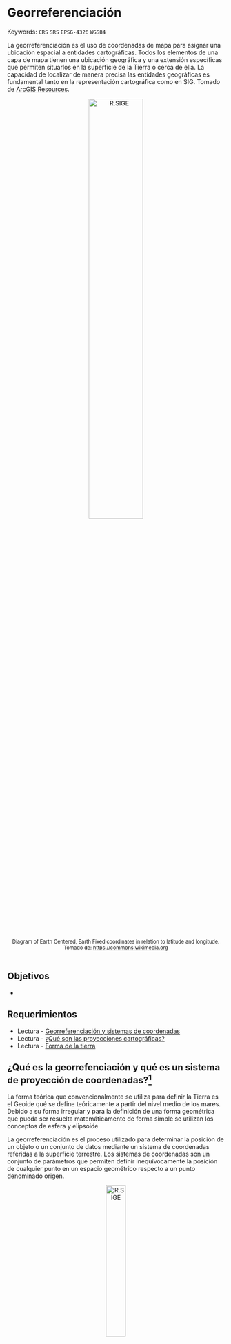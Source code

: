 # Georreferenciación
Keywords: `CRS` `SRS` `EPSG-4326` `WGS84`

La georreferenciación es el uso de coordenadas de mapa para asignar una ubicación espacial a entidades cartográficas. Todos los elementos de una capa de mapa tienen una ubicación geográfica y una extensión específicas que permiten situarlos en la superficie de la Tierra o cerca de ella. La capacidad de localizar de manera precisa las entidades geográficas es fundamental tanto en la representación cartográfica como en SIG. Tomado de [ArcGIS Resources](https://resources.arcgis.com/es/help/getting-started/articles/026n0000000s000000.htm).

<div align="center"><img src="graph/ECEF.svg" alt="R.SIGE" width="50%" border="0" /><sub><br>Diagram of Earth Centered, Earth Fixed coordinates in relation to latitude and longitude.<br>Tomado de: <a href="https://commons.wikimedia.org/wiki/File:ECEF.svg">https://commons.wikimedia.org</a></sub><br><br></div>


## Objetivos

* 


## Requerimientos

* Lectura - [Georreferenciación y sistemas de coordenadas](https://resources.arcgis.com/es/help/getting-started/articles/026n0000000s000000.htm)
* Lectura - [¿Qué son las proyecciones cartográficas?](https://resources.arcgis.com/es/help/main/10.1/index.html#//003r00000001000000)
* Lectura - [Forma de la tierra](https://es.wikipedia.org/wiki/Forma_de_la_Tierra)


## ¿Qué es la georrefenciación y qué es un sistema de proyección de coordenadas?[^1]

La forma teórica que convencionalmente se utiliza para definir la Tierra es el Geoide qué se define teóricamente a partir del nivel medio de los mares. Debido a su forma irregular y para la definición de una forma geométrica que pueda ser resuelta matemáticamente de forma simple se utilizan los conceptos de esfera y elipsoide

La georreferenciación es el proceso utilizado para determinar la posición de un objeto o un conjunto de datos mediante un sistema de coordenadas referidas a la superficie terrestre. Los sistemas de coordenadas son un conjunto de parámetros que permiten definir inequívocamente la posición de cualquier punto en un espacio geométrico respecto a un punto denominado origen.

<div align="center"><img src="graph/Topografia-geoide-y-elipsoide.jpg" alt="R.SIGE" width="30%" border="0" /><sub><br>Relaciones geométricas entre la superficie topográfica de la Tierra, 
el geoide y el elipsoide, necesarias para una cartografía de precisión 
<br>Tomado de: <a href="http://www.albireotopografia.es/topografia-basica-iii-la-forma-de-la-tierra/">www.albireotopografia.es</a></sub><br><br></div>

La correcta descripción de la ubicación y la forma de entidades requiere un marco para definir ubicaciones del mundo real. Un sistema de coordenadas geográficas se utiliza para asignar ubicaciones geográficas a los objetos. Un sistema de coordenadas de latitud-longitud global es uno de esos marcos. Otro marco es un sistema de coordenadas cartesianas o planas que surge a partir del marco global.

Los mapas representan ubicaciones en la superficie de la Tierra que utilizan cuadrículas, gratículas y marcas de graduación con etiquetas de diversas ubicaciones terrestres (tanto en medidas de latitud-longitud como en sistemas de coordenadas proyectadas -como metros de UTM-). Los elementos geográficos incluidos en diversas capas de mapa se trazan en un orden específico (uno sobre otro) para la extensión del mapa determinada.

Los datasets SIG incluyen ubicaciones de coordenadas dentro de un sistema de coordenadas cartesianas o globales para registrar ubicaciones y formas geográficas. De este modo, es posible superponer capas de datos SIG sobre la superficie de la Tierra.


### Latitud y longitud
Referencia: tomado de https://resources.arcgis.com

Un método para describir la posición de una ubicación geográfica en la superficie de la Tierra consiste en utilizar mediciones esféricas de latitud y longitud. Estas son mediciones de los ángulos (en grados) desde el centro de la Tierra hasta un punto en su superficie. Este tipo de sistema de referencia de coordenadas generalmente se denomina sistema de coordenadas geográficas.

<div align="center"><img src="graph/LatitudeLongitude.png" alt="R.SIGE" width="30%" border="0" /><sub><br>Latitud t Longitud<br>Tomado de: <a href="https://resources.arcgis.com/es/help/getting-started/articles/026n0000000s000000.htm">https://resources.arcgis.com</a></sub><br><br></div>

La longitud mide ángulos en una dirección este-oeste. Las mediciones de longitud comúnmente se basan en el meridiano de Greenwich, que es una línea imaginaria que realiza un recorrido desde el Polo Norte, a través de Greenwich, Inglaterra, hasta el Polo Sur. Este ángulo es de longitud 0. El oeste del meridiano de Greenwich por lo general se registra como longitud negativa y el este, como longitud positiva. Por ejemplo, la ubicación de Los Angeles, California, tiene una latitud de aproximadamente +33 grados, 56 minutos y una longitud de -118 grados, 24 minutos.

<div align="center"><img src="graph/ParallelsMeridians.png" alt="R.SIGE" width="40%" border="0" /><sub><br>Latitud t Longitud<br>Tomado de: <a href="https://resources.arcgis.com/es/help/getting-started/articles/026n0000000s000000.htm">https://resources.arcgis.com</a></sub><br><br></div>

Si bien la longitud y la latitud se pueden ubicar en posiciones exactas de la superficie de la Tierra, no proporcionan unidades de medición uniformes de longitud y distancia. Solo a lo largo del ecuador la distancia que representa un grado de longitud se aproxima a la distancia que representa un grado de latitud. Esto se debe a que el ecuador es la única línea paralela que es tan extensa como el meridiano. (Los círculos con el mismo radio que la Tierra esférica se denominan círculos grandes. El ecuador y todos los meridianos conforman círculos grandes).

Por encima y por debajo del ecuador, los círculos que definen las líneas paralelas de latitud se vuelven gradualmente más pequeños hasta que se convierten en un solo punto en los Polos Norte y Sur donde convergen los meridianos. Mientras los meridianos convergen hacia los polos, la distancia que representa un grado de longitud disminuye a cero. En el esferoide de Clarke 1866, un grado de longitud en el ecuador equivale a 111,321 kilómetros, mientras que a una latitud de 60° solo equivale a 55,802 kilómetros. Ya que los grados de latitud y longitud no poseen una longitud estándar, no es posible medir distancias o áreas en forma precisa o visualizar datos fácilmente en un mapa plano o una pantalla de ordenador. Utilizar muchas aplicaciones (aunque no todas) de representación cartográfica y análisis SIG a menudo requiere un marco de coordenadas planas más estable, que suministran los sistemas de coordenadas proyectadas. De forma alternativa, algunos de los algoritmos utilizados para los operadores espaciales tienen en cuenta el comportamiento geométrico de los sistemas de coordenadas esféricas (geográficas).

### Proyecciones de mapa a través de coordenadas cartesianas
Referencia: tomado de https://resources.arcgis.com

Un sistema de coordenadas proyectadas es cualquier sistema de coordenadas diseñado para una superficie llana, como un mapa impreso o una pantalla de ordenador.

Los sistemas de coordenadas cartesianas en 2D y 3D brindan el mecanismo para describir la ubicación y la forma geográfica de las entidades utilizando los valores x e y (y, como podrá leer más adelante, utilizando columnas y filas en rásteres).

El sistema de coordenadas cartesianas utiliza dos ejes: uno horizontal (x), que representa el este y el oeste, y otro vertical (y), que representa el norte y el sur. El punto de intersección de los ejes se denomina el origen. Las ubicaciones de los objetos geográficos se definen en relación al origen, utilizando la notación (x,y), donde x se refiere a la distancia del eje horizontal, e y se refiere a la distancia del eje vertical. El origen se define como (0,0).

En la ilustración que se muestra a continuación, la notación (4,3) registra un punto que se encuentra cuatro unidades por encima en x y tres unidades por encima en y desde el origen.

<div align="center"><img src="graph/CartesianCoordinates.png" alt="R.SIGE" width="20%" border="0" /><sub><br>Latitud t Longitud<br>Tomado de: <a href="https://resources.arcgis.com/es/help/getting-started/articles/026n0000000s000000.htm">https://resources.arcgis.com</a></sub><br><br></div>

### Sistemas de coordenadas en 3D
Referencia: tomado de https://resources.arcgis.com

Cada vez más sistemas de coordenadas proyectadas utilizan un valor z para medir la elevación por encima o por debajo del nivel del mar.

En la ilustración que se muestra a continuación, la notación (2,3,4) registra un punto que está dos unidades por encima de x y tres unidades por encima de y desde el origen, y cuya elevación está cuatro unidades por encima de la superficie de la Tierra (4 metros por encima del nivel del mar).

<div align="center"><img src="graph/3DCoordinates.png" alt="R.SIGE" width="20%" border="0" /><sub><br>Latitud t Longitud<br>Tomado de: <a href="https://resources.arcgis.com/es/help/getting-started/articles/026n0000000s000000.htm">https://resources.arcgis.com</a></sub><br><br></div>



## Sistemas de referencia y proyección cartográfica en Colombia - Suramérica

Las coordenadas determinadas para el desarrollo de proyectos que requieran datos espaciales deben estar ligadas al **Marco Geocéntrico Nacional de Referencias – MAGNA**, razón por lo cual es necesario regirse por las **“Técnicas de georreferenciación para levantamientos topográficos ligados a MAGNA”** expedidos por el Instituto Geográfico Agustín Codazzi – IGAC.


### Sistema de referencia horizontal datum MAGNA-SIRGAS, EPSG:4686

Mediante resolución No. 068 de 2005 se adoptó como único datum oficial de Colombia el Marco Geocéntrico Nacional de Referencia MAGNA (Según resolución MAGNA-SIRGAS), cuyos parámetros son:

<div align="center">

| Parámetro o constante                                                                                                                             | Valor                                            |
|:--------------------------------------------------------------------------------------------------------------------------------------------------|:-------------------------------------------------|
| Código [EPSG](https://en.wikipedia.org/wiki/EPSG_Geodetic_Parameter_Dataset)                                                                      | 4686                                             |
| Primer meridiano                                                                                                                                  | Greenwich 0,000000000000000000 Grados decimales  |
| [Datum geodésico](https://es.wikipedia.org/wiki/Sistema_de_referencia_geod%C3%A9sico)                                                             | MAGNA_SIRGAS                                     |
| [Elipsoide](https://es.wikipedia.org/wiki/Elipsoide)                                                                                              | GRS 1980                                         |
| Semieje mayor (a), metros                                                                                                                         | 6378137                                          |
| Semieje menor (b), metros                                                                                                                         | 6356752.314                                      |
| Aplanamiento inverso o recíproco (1/f), f = (a - b) / a                                                                                           | 298.2572201                                      |
| [ITRF](https://en.wikipedia.org/wiki/International_Terrestrial_Reference_System_and_Frame) - International Terrestrial Reference System and Frame | 1994, Época 1995.4                               |

</div>

> Los valores del semieje mayor y semieje menor corresponden a los parámetros del elipsoide.

<div align="center"><img src="graph/EPSG4686.png" alt="R.SIGE" width="70%" border="0" /><sub><br>Visualización de sistema de proyección usando QGIS <br>Tomado de: <a href="https://qgis.org/">https://qgis.org/</a></sub><br><br></div>


### Sistema de referencia vertical

Las alturas estarán referidas al nivel medio del mar definidas por el mareógrafo de Buenaventura.

[Red de Vértices Pasivos y de Control Vertical](https://redgeodesica.igac.gov.co/redes/redes_interna/red_pasiva_nivelacion.html): Es la red compuesta de vértices materializados en campo en monumentaciones tipo mojones, pilastras, incrustaciones y obeliscos. En el caso colombiano, los datos coordenados de la Red Geodésica GNSS Nacional Pasiva, se encuentran vinculados al IRTF 2014, época de referencia 2018.0 y elipsoide GRS-80.


### Proyección cartográfica por orígenes, EPSG: 3114 a 3118

La proyección cartográfica, que consiste en la representación de la superficie terrestre sobre un plano, mediante un sistema bidimensional de coordenadas rectangulares, que muestra la correspondencia biunívoca entre los puntos de la superficie terrestre (φ, λ) y sus equivalentes sobre un plano de proyección (N, E), se ha establecido para Colombia usando el sistema Gauss – Krüger, el cual consiste en una representación conforme del elipsoide sobre un plano; es decir, que el ángulo formado entre dos líneas sobre la superficie terrestre se mantiene al ser estas proyectadas sobre un plano. Los meridianos y paralelos se interceptan perpendicularmente, pero no son líneas rectas, sino curvas complejas, excepto el meridiano central (de tangencia) y el paralelo de referencia. La escala de representación permanece constante sobre el meridiano central; pero esta varía al alejarse de aquel, introduciendo deformaciones en función de la longitud (λ). Por tal razón, el desarrollo de la proyección se controla mediante husos, que en el caso de Colombia se extienden al lado y lado del meridiano central.

<div align="center"><img src="graph/SRSGaussKruger.png" alt="R.SIGE" width="60%" border="0" /><sub><br>Sistema de proyección cartográfica Gauss-Krüger<br>Tomado de: <a href="https://www.researchgate.net/figure/Figura-20-Sistema-de-proyeccion-cartografica-Gauss-Kruger_fig9_277276925">https://www.researchgate.net</a></sub><br><br></div>

El sistema de proyección UTM (Universal Transverse Mercator) corresponde con el de Gauss – Krüger, solo que utiliza un factor de escala equivalente a m= 0,9996 para el meridiano central y husos de 6°.

En Colombia, el origen principal de coordenadas Gauss – Krüger se definió en la pilastra sur del observatorio Astronómico de Bogotá, asignándole los valores N= 1000000 m y E= 1000000 m. Los orígenes complementarios se han establecido a 3º y 6º de longitud al este y oeste de dicho punto. Este sistema se utiliza para la elaboración de cartografía a escalas menores que 1: 1.500.000, donde se proyecta la totalidad del territorio nacional. También se utiliza para cartografía a escalas entre 1: 10.000 y 1: 500.000 de las zonas pobladas comprendidas en la zona de 3º correspondiente.

<div align="center">

Coordenadas elipsoidales MAGNA – SIRGAS de los orígenes Gauss – Krüger en Colombia

Latitud origen definida para todos los orígenes (N)

|  Grados  |  Minutos  |  Segundos  | Grados decimales  |
|:--------:|:---------:|:----------:|:------------------|
|    4     |    35     |  46.3215   | 4.59620041666667  |

Longitudes por cada orígen (W)

| Origen                 | Grados  |  Minutos  |  Segundos  | Grados decimales  | EPSG  |
|:-----------------------|:-------:|:---------:|:----------:|:------------------|:-----:|
| MAGNA_OrigenEsteEste   |   -68   |     4     |  39.0285   | -68.0775079166666 | 3118  |
| MAGNA_OrigenEste       |   -71   |     4     |  39.0285   | -71.0775079166666 | 3117  |
| MAGNA_OrigenBogota     |   -74   |     4     |  39.0285   | -74.0775079166666 | 3116  |
| MAGNA_OrigenOeste      |   -77   |     4     |  39.0285   | -77.0775079166666 | 3115  |
| MAGNA_OrigenOesteOeste |   -80   |     4     |  39.0285   | -80.0775079166666 | 3114  |

Coordenadas Gauss – Krüger

|  Falso norte (m)  |  False este (m)   |
|:-----------------:|:-----------------:|
|      1000000      |      1000000      |

</div>

> Dado el requerimiento propio de la proyección Gauss – Krüger de introducir varios orígenes para la representación cartográfica del territorio colombiano, pueden presentarse puntos diferentes con valores de coordenadas idénticos, de allí debe prestarse especial atención al huso o zona en la que se encuentra el punto de interés, de modo que se eviten incongruencias al obtener coordenadas geográficas a partir de las planas (N, E).

<div align="center"><img src="graph/IGACOrigenesGaussGruger.png" alt="R.SIGE" width="50%" border="0" /><sub><br>Orígenes de la proyección Gauss-Krüger para Colombia <br>Tomado de: <a href="https://www.igac.gov.co/">https://www.igac.gov.co/</a></sub><br><br></div>

<div align="center">
Visualización de sistemas de proyección usando QGIS<br>
<img src="graph/EPSG3114.png" alt="R.SIGE" width="480" border="0" />
<img src="graph/EPSG3115.png" alt="R.SIGE" width="480" border="0" />
<img src="graph/EPSG3116.png" alt="R.SIGE" width="480" border="0" />
<img src="graph/EPSG3117.png" alt="R.SIGE" width="480" border="0" />
<img src="graph/EPSG3118.png" alt="R.SIGE" width="480" border="0" />
</div>


### Proyección cartográfica origen nacional único Colombia, EPSG:9377 o ESRI: 103599[^2] 

El establecimiento de las condiciones técnicas mínimas que deben tener los productos básicos de cartografía oficial, serán los definidos de conformidad con lo dispuesto por la Resolución 471 del 14 de mayo de 2020 y la posterior Resolución 529 del 05 de junio de 2020, emitidas por el Instituto Geográfico Agustín Codazzi - IGAC, o la norma que la modifique y sustituya, para ello y para garantizar la homogeneidad y continuidad en la representación de los elementos del territorio, así como facilitar los trabajos relacionados con la gestión de coordenadas en el país. En tal sentido, los proyectos, obras o actividades, sujetos al licenciamiento ambiental, deben ajustar su información geográfica a los lineamientos establecidos en la referida normatividad, para la evaluación y seguimiento de los estudios ambientales y/o presentación de los Informes de Cumplimiento Ambiental.

El sistema de proyección cartográfico para Colombia, con un único origen, consiste en una proyección cartográfica Transversa de Mercator Secante, cuyos parámetros están establecidos en el literal i Sistema de Referencia del artículo 4 de la resolución 471 de 2020, los cuales pueden configurarse en software especializado para procesamiento de información geográfica.

```
PROJCS["MAGNA_Colombia_Origen_Unico",GEOGCS["GCS_MAGNA",DATUM["D_MAGNA",SPHEROID["GRS_1980",6378137.0,298.257222101]],PRIMEM["Greenwich",0.0],UNIT["Degree",0.0174532925199433]],PROJECTION["Transverse_Mercator"],PARAMETER["False_Easting",5000000.0],PARAMETER["False_Northing",2000000.0],PARAMETER["Central_Meridian",-73.0],PARAMETER["Scale_Factor",0.9992],PARAMETER["Latitude_Of_Origin",4.0],UNIT["Meter",1.0]]
```

<div align="center">

Latitud y longitud origen en grados decimales

|  Latitud (dd)  |  Longitud (dd)  |
|:--------------:|:---------------:|
|       4        |       -73       |

Coordenadas

|  Falso norte (m)  |  False este (m)  |
|:-----------------:|:----------------:|
|      2000000      |     5000000      |

</div>

<div align="center">
Visualización del sistema de proyección usando QGIS<br>
<img src="graph/EPSG9377.png" alt="R.SIGE" width="480" border="0" />
</div>


### Proyección cartesiana

El sistema de proyección cartesiana equivale a una representación conforme del elipsoide sobre un plano paralelo al tangente que rozaría al elipsoide en el punto origen (φ0, λ0). La proyección del meridiano que pasa por este punto representa el eje de coordenada Norte. No obstante, los puntos sobre el elipsoide y los equivalentes proyectados sobre el plano no tienen una relación geométrica, Esta es puramente matemática. La proyección cartesiana es utilizada para la elaboración de planos de ciudades (cartografía a escalas mayores que 1: 5000), de allí, existen tantos orígenes de coordenadas cartesianas como ciudades o municipios. El plano de proyección se define sobre la altitud media de la zona poblacional a representar.

Al igual que en el sistema de Gauss – Krüger, la proyección cartesiana puede presentarse para ambigüedades en la definición unívoca de coordenadas, por tal razón, Estas siempre van acompañadas del origen al que se refieren.

Los parámetros de coordenadas geográficas y planas asignadas para el origen del sistema son suministrados por el Instituto Geográfico Agustín Codazzi, para cada proyecto, mediante certificado de Origen Cartesiano.

<div align="center"><img src="graph/CartesianProjection.png" alt="R.SIGE" width="40%" border="0" /><sub><br>Proyección cartesiana<br>Tomado de: <a href="https://www.igac.gov.co/">https://www.igac.gov.co/</a></sub><br><br></div>


### Elipsoide GRS80 (Geodetic Reference System, 1980)

El elipsoide GRS80 fue definido y adoptado oficialmente por la Asociación Internacional de Geodesia (AIG: International Association of Geodesy) de la Unión Internacional de Geodesia y Geofísica (IUGG: International Union of Geodesy and Geophysics) en 1979. Este es el elipsoide asociado al ITRS (Sistema Internacional de Referencia Terreste), por tanto, a SIRGAS (Sistema de Referencia Geocéntrico para Las Américas) y a MAGNA. En la práctica equivale al elipsoide WGS84 (World Geodetic System, 1984). Sus constantes son: 

<div align="center"><img src="graph/GRS80.png" alt="R.SIGE" width="70%" border="0" /><sub><br>Proyección cartesiana<br>Tomado de: <a href="https://www.igac.gov.co/">https://www.igac.gov.co/</a></sub><br><br></div>


## Sistema geodésico mundial WGS84 – EPSG: 4326 

El WGS84 es un sistema de coordenadas geográficas mundial que permite localizar cualquier punto de la Tierra (sin necesitar otro de referencia) por medio de tres unidades dadas. WGS84 son las siglas en inglés de World Geodetic System 84 que significa Sistema Geodésico Mundial 1984. 

El Sistema Geodésico Mundial es un estándar para su uso en la cartografía, geodesia y navegación. Cuenta con un estándar de coordenadas de la Tierra, un estándar de referencia de la superficie esférica (el dato o elipsoide de referencia) para los datos de altitud primas, y una superficie equipotencial gravitacional (el geoide) que define el nivel del mar nominal. El origen de coordenadas de WGS84 está destinado a ser ubicado en el centro de la masa de la Tierra, se cree que el error es menos de 2 cm por lo que es en la que se basa el Sistema de Posicionamiento Global (GPS).

<div align="center">
Visualización del sistema de proyección usando QGIS<br>
<img src="graph/EPSG4326.png" alt="R.SIGE" width="100%" border="0" /><br>
</div>

El sistema de referencia WGS84 es un sistema global geocéntrico, definido por los parámetros:

Origen: Centro de masa de la Tierra

Sistemas de ejes coordenados:

* Eje Z: dirección del polo de referencia del IERS - The International Earth Rotation Service
* Eje X: intersección del meridiano origen definido en 1984 por el BIH y el plano del Ecuador (incertidumbre de 0.005”).
* Eje Y: eje perpendicular a los dos anteriores y coincidentes en el origen.

Elipsoide WGS84: elipsoide de revolución definido por los parámetros:

* Semieje mayor (a) = 6378137 m
* Semieje menor (b) = 6356752.31424 m
* Achatamiento f: 1 / 298,257223563

Constante de Gravitación Terrestre
* GM = 3,986004418x1014 m³/s²

Velocidad angular

* ω = 7,292115x10-5 rad/s

Coeficiente de forma dinámica

* J2= -484,166 85 x 10-6

> El WGS84 utiliza el meridiano de referencia IERS definido por la Oficina Internacional de l'Heure. Se definió por la compilación de las observaciones de estrellas en diferentes países. La media de estos datos causó un desplazamiento de unos 100 metros al este lejos del Meridiano de Greenwich en Greenwich en el Reino Unido. 


## Referencias

* https://resources.arcgis.com/es/help/getting-started/articles/026n0000000s000000.htm
* http://www.albireotopografia.es/topografia-basica-iii-la-forma-de-la-tierra/topografia-geoide-y-elipsoide/
* http://www.publicacions.ub.edu/liberweb/astronomia_esferica/material/version_pdf/Tomo%201/2.1%20Elipsoide%20terrestre.pdf
* Especificaciones técnicas cartografía básica. Anexo 2 – Tipos de coordenadas manejados en Colombia, Instituto Geográfico Agustín Codazzi – IGAC. Subdirección Geografía y Cartografía. 
* Especificaciones técnicas cartografía básica, Instituto Geográfico Agustín Codazzi – IGAC. Subdirección Geografía y Cartografía. 2016


## Control de versiones

| Versión    | Descripción                                | Autor                                      | Horas |
|------------|:-------------------------------------------|--------------------------------------------|:-----:|
| 2018.07.22 | Versión inicial contenida en el curso TSIG | [rcfdtools](https://github.com/rcfdtools)  |   8   |
| 2024.06.25 | Versión adaptada curso SIGE                | [rcfdtools](https://github.com/rcfdtools)  |   4   |


_R.SIGE es de uso libre para fines académicos, conoce nuestra licencia, cláusulas, condiciones de uso y como referenciar los contenidos publicados en este repositorio, dando [clic aquí](LICENSE.md)._

_¡Encontraste útil este repositorio!, apoya su difusión marcando este repositorio con una ⭐ o síguenos dando clic en el botón Follow de [rcfdtools](https://github.com/rcfdtools) en GitHub._

| [:arrow_backward: Anterior](../GISBasic/Readme.md) | [:house: Inicio](../../README.md) | [:beginner: Ayuda / Colabora](https://github.com/rcfdtools/R.SIGE/discussions/4)  | [Siguiente :arrow_forward:]() |
|--------------------------------------------|-----------------------------------|-----------------------------------------------------------------------------------|---------------|

[^1]: https://geoportal.igac.gov.co y https://resources.arcgis.com/
[^2]: https://www.anla.gov.co/01_anla/entidad/subdirecciones-y-oficinas/instrumentos-permisos-y-tramites-ambientales/sistema-de-informacion-geografica